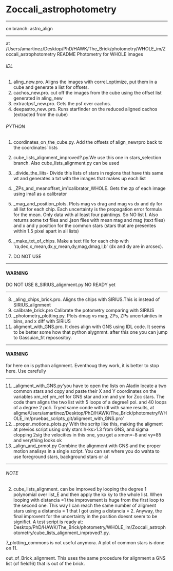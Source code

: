# Zoccali_astrophotometry
********************************
on branch: astro_align
********************************

at /Users/amartinez/Desktop/PhD/HAWK/The_Brick/photometry/WHOLE_im/Zoccali_astrophotometry
README
Photometry for WHOLE images

###### IDL
1. aling_new.pro. Aligns the images with correl_optimize, put them in a cube and generate a list for offsets.
2. cachos_new.pro. cut off the images from the cube using the offset list generated in aling_new
3. extractpsf_new.pro. Gets the psf over cachos.
4. deepastro_new. pro. Runs starfinder on the reduced aligned cachos (extracted from the cube)

###### PYTHON
1. coordinates_on_the_cube.py. Add the offsets of align_newrpro back to the coordinates´ lists
2. cube_lists_alignment_improved?.py.We use this one in stars_selection branch. Also cube_lists_alignment.py can be used
3. _divide_the_liits- Divide this lists of stars in regions that have this same wt and generates a txt with the images that makes up each list
4. _ZPs_and_meanoffset_im1calibrator_WHOLE. Gets the zp of each image using ima1 as a calibrator
5. _mag_and_position_plots. Plots mag vs drag and mag vs dx and dy for all list for each chip. Each uncertainty is the propagation error formula for the mean. Only data with al least four paintings. So NO list I.
 Also returns some txt files and .json files with mean mag and mag (text files) and x and y position for the common stars (stars that are presentes within 1.5 pixel apart in all lists)
6. _make_txt_of_chips. Make a text file for each chip with 'ra,dec,x_mean,dx,y_mean,dy,mag,dmag,l,b' (dx and dy are in arcsec).

7. DO NOT USE
___
#### WARNING 

DO NOT USE 8_SIRIUS_alignment.py NO READY yet
___

8. _aling_chips_brick.pro. Aligns the chips with SIRIUS.This is instead of SIRIUS_alignment
9. calibrate_brick.pro Calibrate the potometry comparing with SIRIUS 
10. _photometry_plotting.py. Plots dmag vs mag, ZPs, ZPs uncertainties in bins, and x diff with SIRIUS 
11. aligment_with_GNS.pro. It does align with GNS using IDL code. It seems to be better some how that python alygnmnt. after this one you can jump to Gassuian_fit reposositoy.
****
#### WARNING 
for here on is python alignment. Eventhoug they work, it is better to stop here. Use carefully
***
11. _aligment_with_GNS.py'you have to open the lists on Aladin locate a two common stars and copy and paste their X and Y coordinates on the variables xm_ref ym_ref for GNS star and xm and ym for Zoc stars. The code them aligns the two list with 5 loops of a degree1 pol. and 40 loops of a degree 2 poli. Tryed same conde with idl with same results, at aligme/Users/amartinez/Desktop/PhD/HAWK/The_Brick/photometry/WHOLE_im/pruebas_scripts_git/aligment_with_GNS.pro'
12. _proper_motions_plots.py With the scritp like this, making the aligment at previos script using only stars h-ks>1.3 from GNS, and sigma clopping 2sig the velocities in this one, you get a xmen=-8 and vy=85 and verything looks ok
13. _align_and_prmot.py Combine the alignment with GNS and the proper motion analisys in a single script. You can set where you do wahta to use foreground stars, background stars or al
***

###### NOTE 

2. cube_lists_alignment. can be improved by looping the degree 1 polynomial over list_E and then apply the kx ky to the whole list.
When looping with distancia =1 the improvement is huge from the first loop to the second one. This way I can reach the same number of aligment 
stars using a distancia = 1 that I got using a distancia = 2. Anyway, the final improvent for the uncertainty in the position doesnt seem to be
significt.
A test script is ready at:
Desktop/PhD/HAWK/The_Brick/photometry/WHOLE_im/Zoccali_astrophotometry/cube_lists_alignment_improved?.py.

7_plotting_commons is not useful anymora. A plot of common stars is done on 11.

out_of_Brick_alignment. This uses the same procedure for alignment a GNS list (of field16) that is out of the brick.
